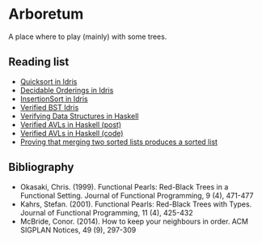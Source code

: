 # Arboretum

A place where to play (mainly) with some trees.

## Reading list

- [Quicksort in Idris](https://www.ben-sherman.net/posts/2014-09-20-quicksort-in-idris.html)
- [Decidable Orderings in Idris](https://jerrington.me/posts/2016-11-11-total-order.lidr.html)
- [InsertionSort in Idris](https://stackoverflow.com/questions/24105461/sorted-list-in-idris-insertion-sort)
- [Verified BST Idris](https://www.reddit.com/r/Idris/comments/iq2m89/struggling_with_erasure_in_verified_binary_search/)
- [Verifying Data Structures in Haskell](https://doisinkidney.com/posts/2017-04-23-verifying-data-structures-in-haskell-lhs.html)
- [Verified AVLs in Haskell (post)](https://doisinkidney.com/posts/2018-07-30-verified-avl.html)
- [Verified AVLs in Haskell (code)](https://github.com/oisdk/verified-avl)
- [Proving that merging two sorted lists produces a sorted list](https://codereview.stackexchange.com/questions/194203/proving-that-merging-two-sorted-lists-produces-a-sorted-list)

## Bibliography

- Okasaki, Chris. (1999). Functional Pearls: Red-Black Trees in a Functional Setting. Journal of Functional Programming, 9 (4), 471-477
- Kahrs, Stefan. (2001). Functional Pearls: Red-Black Trees with Types. Journal of Functional Programming, 11 (4), 425-432
- McBride, Conor. (2014). How to keep your neighbours in order. ACM SIGPLAN Notices, 49 (9), 297-309
